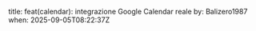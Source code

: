 title: feat(calendar): integrazione Google Calendar reale
by: Balizero1987
when: 2025-09-05T08:22:37Z
